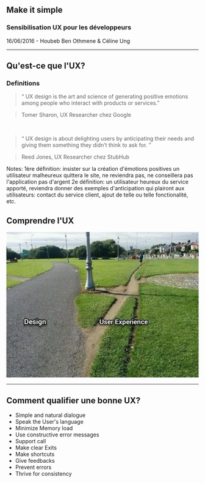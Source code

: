 ##  Make it simple
<!-- .slide:data-background="images/frontpage.png" data-background-size="100%" -->

### Sensibilisation UX pour les développeurs
<!-- .element: style="color: pink;" -->

16/06/2016 - Houbeb Ben Othmene & Céline Ung


---
## Qu'est-ce que l'UX?
<!-- .slide: data-background="#222" -->




### Definitions

> “ UX design is the art and science
> of generating positive emotions among people
> who interact with products or services.”
<!-- .element: class="fragment quote" data-fragment-index="1" -->

> Tomer Sharon, UX Researcher chez Google <!-- .element: class="quote-author" -->
<!-- .element: class="fragment quote-author" data-fragment-index="1" -->

<br/>

> “ UX design is about delighting users by anticipating their needs
> and giving them something they didn’t think to ask for. ”
<!-- .element: class="fragment quote" data-fragment-index="2" -->

> Reed Jones, UX Researcher chez StubHub <!-- .element: class="quote-author" -->
<!-- .element: class="fragment quote-author" data-fragment-index="2" -->

Notes:
1ère définition: insister sur la création d'émotions positives
	un utilisateur malheureux quittera le site, ne reviendra pas, ne conseillera pas l'application
	pas d'argent
2e définition: 
	un utilisateur heureux du service apporté, reviendra
	donner des exemples d'anticipation qui plairont aux utilisateurs: contact du service client, ajout de telle ou telle fonctionalité, etc.



##  Comprendre l'UX
![Comprendre l'UX par l'exemple](images/uxui.png)


---
## Comment qualifier une bonne UX?

- Simple and natural dialogue
- Speak the User's language
- Minimize Memory load
- Use constructive error messages
- Support call
- Make clear Exits
- Make shortcuts
- Give feedbacks
- Prevent errors
- Thrive for consistency

